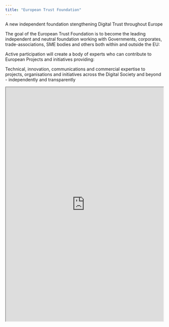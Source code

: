 ```yaml
---
title: "European Trust Foundation"
---
```


A new independent foundation stengthening Digital Trust throughout Europe

The goal of the European Trust Foundation is to become the leading independent and neutral foundation working with Governments, corporates, trade-associations, SME bodies and others both within and outside the EU:

Active participation will create a body of experts who can contribute to European Projects and initiatives providing:

Technical, innovation, communications and commercial expertise to projects, organisations and initiatives across the Digital Society and beyond - independently and transparently

<iframe height="750" width="100%" src="https://ewelton.github.io/ktest/wiki.html#European%20Trust%20Foundation"></iframe>
